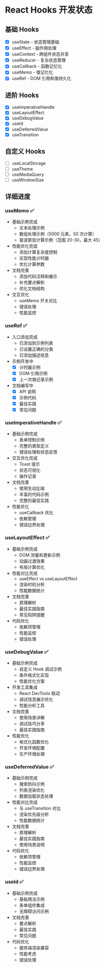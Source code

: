 # React Hooks 开发状态

## 基础 Hooks

- [x] useState - 状态管理基础
- [x] useEffect - 副作用处理
- [x] useContext - 跨组件状态共享
- [x] useReducer - 复杂状态管理
- [x] useCallback - 函数记忆化
- [x] useMemo - 值记忆化
- [x] useRef - DOM 引用和值持久化

## 进阶 Hooks

- [x] useImperativeHandle
- [x] useLayoutEffect
- [x] useDebugValue
- [x] useId
- [x] useDeferredValue
- [x] useTransition

## 自定义 Hooks

- [ ] useLocalStorage
- [ ] useTheme
- [ ] useMediaQuery
- [ ] useWindowSize

## 详细进度

### useMemo ✅

- 基础示例完成
  - 文本处理示例
  - 数组处理示例（5000 元素，50 次计算）
  - 斐波那契计算示例（范围 20-30，最大 45）
- 性能优化完成
  - 添加计算复杂度控制
  - 实现性能计时器
  - 优化计算参数
- 文档完善
  - 添加代码注释和展示
  - 补充要点解析
  - 优化文档结构
- 交互优化
  - useMemo 开关对比
  - 错误处理
  - 性能监控

### useRef ✅

- 入口添加完成
  - 已添加到示例列表
  - 已设置正确的分类
  - 已添加描述信息
- 示例开发中
  - [x] 计时器示例
  - [x] DOM 引用示例
  - [x] 上一次值记录示例
- 文档编写中
  - [x] API 说明
  - [x] 示例代码
  - [x] 最佳实践
  - [x] 常见问题

### useImperativeHandle ✅

- 基础示例完成
  - 表单控制示例
  - 完整的类型定义
  - 错误处理和状态反馈
- 交互优化完成
  - Toast 提示
  - 状态可视化
  - 操作记录
- 文档完善
  - 使用生动比喻
  - 丰富的代码示例
  - 完整的最佳实践
- 性能优化
  - useCallback 优化
  - 依赖管理
  - 错误边界处理

### useLayoutEffect ✅

- 基础示例完成
  - DOM 测量和更新示例
  - 动画过渡效果
  - 布局计算优化
- 性能对比完成
  - useEffect vs useLayoutEffect
  - 渲染时机分析
  - 性能数据统计
- 文档完善
  - 原理解析
  - 最佳实践指南
  - 常见陷阱提醒
- 代码优化
  - 依赖项管理
  - 性能监控
  - 错误处理

### useDebugValue ✅

- 基础示例完成
  - 自定义 Hook 调试示例
  - 条件格式化实现
  - 性能优化方案
- 开发工具集成
  - React DevTools 联动
  - 调试信息展示优化
  - 性能分析工具
- 文档完善
  - 使用场景详解
  - 调试技巧分享
  - 最佳实践指南
- 性能优化
  - 格式化函数优化
  - 开发环境配置
  - 生产环境处理

### useDeferredValue ✅

- 基础示例完成
  - 搜索防抖示例
  - 列表渲染优化
  - 数据加载状态处理
- 性能对比完成
  - 与 useTransition 对比
  - 渲染优先级分析
  - 性能数据统计
- 文档完善
  - 原理解析
  - 最佳实践指南
  - 使用场景说明
- 代码优化
  - 依赖项管理
  - 性能监控
  - 错误边界处理

### useId ✅

- 基础示例完成
  - 基础用法示例
  - 表单组件集成
  - 无障碍访问示例
- 文档完善
  - 要点解析
  - 最佳实践
  - 常见问题
- 代码优化
  - 服务端渲染兼容
  - 性能考虑
  - 错误处理
